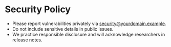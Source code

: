 # Security Policy

- Please report vulnerabilities privately via security@yourdomain.example.
- Do not include sensitive details in public issues.
- We practice responsible disclosure and will acknowledge researchers in release notes.
